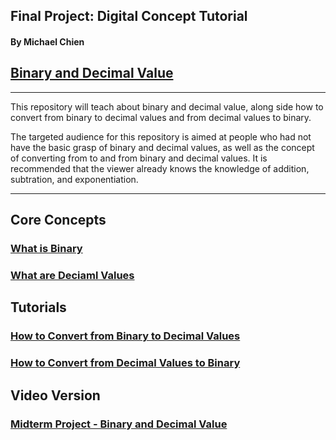 ## Final Project: Digital Concept Tutorial

#### By Michael Chien

## [Binary and Decimal Value](README.md)

---

This repository will teach about binary and decimal value, along side how to convert from binary to decimal values and from decimal values to binary. 

The targeted audience for this repository is aimed at people who had not have the basic grasp of binary and decimal values, as well as the concept of converting from to and from binary and decimal values. It is recommended that the viewer already knows the knowledge of addition, subtration, and exponentiation.

___

## Core Concepts

### [What is Binary](Binary.md)

### [What are Deciaml Values](Decimal.md)

## Tutorials

### [How to Convert from Binary to Decimal Values](B2D.md)

### [How to Convert from Decimal Values to Binary](D2B.md)

## Video Version

### [Midterm Project - Binary and Decimal Value](https://youtu.be/b47QnQoFk50)
